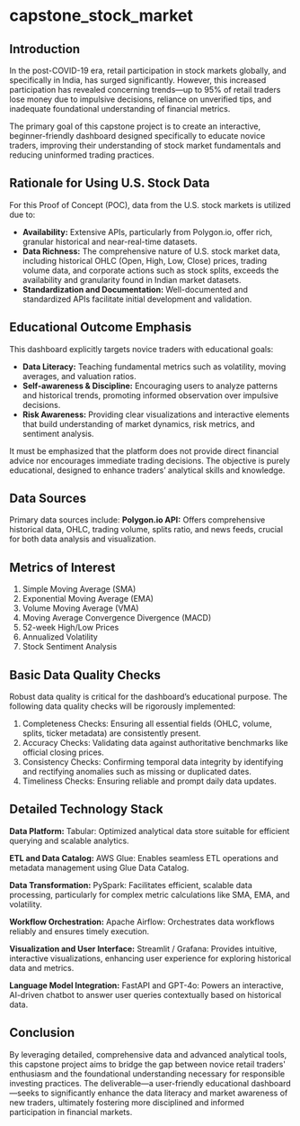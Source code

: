 # capstone_stock_market

## Introduction

In the post-COVID-19 era, retail participation in stock markets globally, and specifically in India, has surged significantly. However, this increased participation has revealed concerning trends—up to 95% of retail traders lose money due to impulsive decisions, reliance on unverified tips, and inadequate foundational understanding of financial metrics.

The primary goal of this capstone project is to create an interactive, beginner-friendly dashboard designed specifically to educate novice traders, improving their understanding of stock market fundamentals and reducing uninformed trading practices.

## Rationale for Using U.S. Stock Data

For this Proof of Concept (POC), data from the U.S. stock markets is utilized due to:

- **Availability:** Extensive APIs, particularly from Polygon.io, offer rich, granular historical and near-real-time datasets.
- **Data Richness:** The comprehensive nature of U.S. stock market data, including historical OHLC (Open, High, Low, Close) prices, trading volume data, and corporate actions such as stock splits, exceeds the availability and granularity found in Indian market datasets.
- **Standardization and Documentation:** Well-documented and standardized APIs facilitate initial development and validation.

## Educational Outcome Emphasis

This dashboard explicitly targets novice traders with educational goals:

- **Data Literacy:** Teaching fundamental metrics such as volatility, moving averages, and valuation ratios.
- **Self-awareness & Discipline:** Encouraging users to analyze patterns and historical trends, promoting informed observation over impulsive decisions.
- **Risk Awareness:** Providing clear visualizations and interactive elements that build understanding of market dynamics, risk metrics, and sentiment analysis.
  
It must be emphasized that the platform does not provide direct financial advice nor encourages immediate trading decisions. The objective is purely educational, designed to enhance traders’ analytical skills and knowledge.

## Data Sources

Primary data sources include:
**Polygon.io API:** Offers comprehensive historical data, OHLC, trading volume, splits ratio, and news feeds, crucial for both data analysis and visualization.

## Metrics of Interest

1. Simple Moving Average (SMA)
2. Exponential Moving Average (EMA)
3. Volume Moving Average (VMA)
4. Moving Average Convergence Divergence (MACD)
5. 52-week High/Low Prices
6. Annualized Volatility
7. Stock Sentiment Analysis

## Basic Data Quality Checks

Robust data quality is critical for the dashboard’s educational purpose. The following data quality checks will be rigorously implemented:

1. Completeness Checks: Ensuring all essential fields (OHLC, volume, splits, ticker metadata) are consistently present.
2. Accuracy Checks: Validating data against authoritative benchmarks like official closing prices.
3. Consistency Checks: Confirming temporal data integrity by identifying and rectifying anomalies such as missing or duplicated dates.
4. Timeliness Checks: Ensuring reliable and prompt daily data updates.

## Detailed Technology Stack

**Data Platform:**
Tabular: Optimized analytical data store suitable for efficient querying and scalable analytics.

**ETL and Data Catalog:**
AWS Glue: Enables seamless ETL operations and metadata management using Glue Data Catalog.

**Data Transformation:**
PySpark: Facilitates efficient, scalable data processing, particularly for complex metric calculations like SMA, EMA, and volatility.

**Workflow Orchestration:**
Apache Airflow: Orchestrates data workflows reliably and ensures timely execution.

**Visualization and User Interface:**
Streamlit / Grafana: Provides intuitive, interactive visualizations, enhancing user experience for exploring historical data and metrics.

**Language Model Integration:**
FastAPI and GPT-4o: Powers an interactive, AI-driven chatbot to answer user queries contextually based on historical data.

## Conclusion
By leveraging detailed, comprehensive data and advanced analytical tools, this capstone project aims to bridge the gap between novice retail traders' enthusiasm and the foundational understanding necessary for responsible investing practices. The deliverable—a user-friendly educational dashboard—seeks to significantly enhance the data literacy and market awareness of new traders, ultimately fostering more disciplined and informed participation in financial markets.

